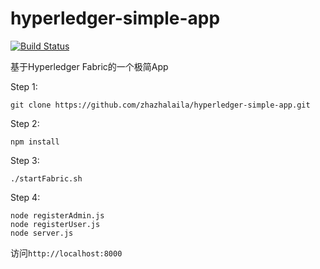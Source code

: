 # hyperledger-simple-app

[![Build Status](https://travis-ci.org/zhazhalaila/hyperledger-simple-app.svg?branch=master)](https://travis-ci.org/zhazhalaila/hyperledger-simple-app)

基于Hyperledger Fabric的一个极简App

Step 1:
  ```
  git clone https://github.com/zhazhalaila/hyperledger-simple-app.git
  ```
  
Step 2:
  ```
  npm install
  ```
  
Step 3:
  ```
  ./startFabric.sh
  ```
  
 Step 4:
   ```
   node registerAdmin.js
   node registerUser.js
   node server.js
   ```

访问`http://localhost:8000`
